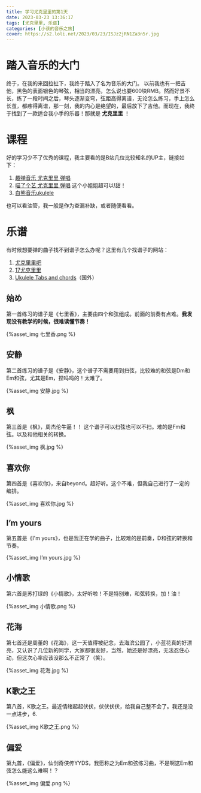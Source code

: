 ```yaml
---
title: 学习尤克里里的第1天
date: 2023-03-23 13:36:17
tags: [尤克里里, 乐谱]
categories: [小该的音乐之旅]
cover: https://s2.loli.net/2023/03/23/ISJz2jRN1Za3n5r.jpg
---
```


# 踏入音乐的大门
终于，在我的来回拉扯下，我终于踏入了名为音乐的大门。
以前我也有一把吉他，黑色的表面银色的琴弦，相当的漂亮，怎么说也要600块RMB。然而好景不长，练了一段时间之后，琴头逐渐变弯，弦距高得离谱，无论怎么练习，手上怎么长茧，都疼得离谱，那一刻，我的内心是绝望的，最后放下了吉他。而现在，我终于找到了一款适合我小手的乐器！那就是 **尤克里里** ！

# 课程
好的学习少不了优秀的课程，我主要看的是B站几位比较知名的UP主，链接如下：
1. [趣弹音乐 尤克里里 弹唱](https://www.bilibili.com/video/BV1Kx41147iq/?spm_id_from=333.337.search-card.all.click)
2. [喵了个艺 尤克里里 弹唱](https://space.bilibili.com/96974964/channel/seriesdetail?sid=1595560) 这个小姐姐超可以!甜！
3. [白熊音乐ukulele](https://space.bilibili.com/71565747)

也可以看油管，我一般是作为查漏补缺，或者随便看看。

# 乐谱
有时候想要弹的曲子找不到谱子怎么办呢？这里有几个找谱子的网站：
1. [尤克里里吧](https://www.ukuleleba.com/)
2. [17尤克里里](https://www.17ukulele.com/list-1.html)
3. [Ukulele Tabs and chords](https://www.ukulele-tabs.com/)（国外）

## 始め
第一首练习的谱子是《七里香》，主要由四个和弦组成。前面的前奏有点难。**我发现没有教学的时候，很难读懂节奏！**

{%asset_img 七里香.png %}

## 安静
第二首练习的谱子是《安静》，这个谱子不需要用到扫弦，比较难的和弦是Dm和Em和弦，尤其是Em，捏吗吗的！太难了。

{%asset_img 安静.jpg %}

## 枫
第三首是《枫》，周杰伦牛逼！！ 这个谱子可以扫弦也可以不扫。难的是Fm和弦。以及和他相关的转换。

{%asset_img 枫.jpg %}

## 喜欢你
第四首是《喜欢你》，来自beyond。超好听。这个不难，但我自己进行了一定的编排。

{%asset_img 喜欢你.jpg %}

## I’m yours
第五首是《I'm yours》，也是我正在学的曲子，比较难的是前奏，D和弦的转换和节奏。

{%asset_img I’m yours.jpg %}

## 小情歌
第六首是苏打绿的《小情歌》，太好听啦！不是特别难，和弦转换，加！油！

{%asset_img 小情歌.png %}

## 花海
第七首还是周董的《花海》，这一天值得被纪念，去海滨公园了，小蓝花真的好漂亮，又认识了几位新的同学，大家都很友好，当然，她还是好漂亮，无法忍住心动，但这次心率应该没那么不正常了（笑）。

{%asset_img 花海.jpg %}

## K歌之王
第八首，K歌之王。最近情绪起起伏伏，伏伏伏伏，给我自己整不会了。我还是没一点进步，6.

{%asset_img K歌之王.png %}

## 偏爱
第九首，《偏爱》，仙剑奇侠传YYDS，我愿称之为Em和弦练习曲，不是啊这Em和弦怎么能这么难啊！？

{%asset_img 偏爱.png %}
